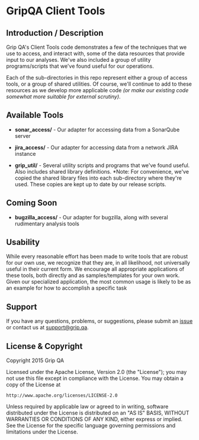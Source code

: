 GripQA Client Tools
=========================

Introduction / Description
----------------------

Grip QA's Client Tools code demonstrates a few of the techniques that we use
to access, and interact with, some
of the data resources that provide input to our analyses. We've also included
a group of utility programs/scripts that we've found useful for our operations.

Each of the sub-directories in this repo represent either a group of access
tools, or a group of shared utilities. Of course, we'll continue to add to
these resources as we
develop more applicable code *(or make our existing code somewhat more suitable
for external scrutiny)*.

Available Tools
----------------------

* **sonar_access/** - Our adapter for accessing data from a SonarQube server

* **jira_access/** - Our adapter for accessing data from a network JIRA instance

* **grip_util/** - Several utility scripts and programs that we've found useful.
  Also includes shared library definitions. *Note: For convenience, we've copied
the shared library files into each sub-directory where they're used. These
copies are kept up to date by our release scripts.

Coming Soon
----------------------

* **bugzilla_access/** - Our adapter for bugzilla, along with several rudimentary
analysis tools

Usability
----------------------

While every reasonable effort has been made to write tools that are robust for
our own use, we recognize that they are, in all likelihood, not universally
useful in their current form. We encourage all appropriate applications of these
tools,
both directly and as samples/templates for your own work. Given our specialized
application, the most common usage is likely to be as an example for how to
accomplish a specific task

Support
----------------------

If you have any questions, problems, or suggestions, please submit an
[issue](/GripQA/client-tools/issues) or contact us at support@grip.qa.

License & Copyright
----------------------

Copyright 2015 Grip QA

Licensed under the Apache License, Version 2.0 (the "License");
you may not use this file except in compliance with the License.
You may obtain a copy of the License at

    http://www.apache.org/licenses/LICENSE-2.0

Unless required by applicable law or agreed to in writing, software
distributed under the License is distributed on an "AS IS" BASIS,
WITHOUT WARRANTIES OR CONDITIONS OF ANY KIND, either express or implied.
See the License for the specific language governing permissions and
limitations under the License.
